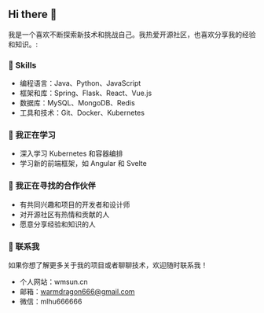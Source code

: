 
<!--
**WarmSun-h/WarmSun-h** is a ✨ _special_ ✨ repository because its `README.md` (this file) appears on your GitHub profile.

Here are some ideas to get you started:

- 🔭 I’m currently working on ...
- 🌱 I’m currently learning ...
- 👯 I’m looking to collaborate on ...
- 🤔 I’m looking for help with ...
- 💬 Ask me about ...
- 📫 How to reach me: ...
- 😄 Pronouns: ...
- ⚡ Fun fact: ...
-->
## Hi there 👋

我是一个喜欢不断探索新技术和挑战自己。我热爱开源社区，也喜欢分享我的经验和知识。:

### 🚀 Skills
- 编程语言：Java、Python、JavaScript
- 框架和库：Spring、Flask、React、Vue.js
- 数据库：MySQL、MongoDB、Redis
- 工具和技术：Git、Docker、Kubernetes
### 🌱 我正在学习
- 深入学习 Kubernetes 和容器编排
- 学习新的前端框架，如 Angular 和 Svelte
### 👯 我正在寻找的合作伙伴
- 有共同兴趣和项目的开发者和设计师
- 对开源社区有热情和贡献的人
- 愿意分享经验和知识的人
### 💬 联系我
如果你想了解更多关于我的项目或者聊聊技术，欢迎随时联系我！
- 个人网站：wmsun.cn
- 邮箱：warmdragon666@gmail.com
- 微信：mlhu666666

